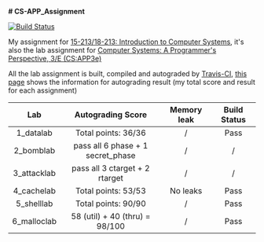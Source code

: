 **# CS-APP_Assignment**



[![Build Status](https://travis-ci.org/l1997i/CS-APP_Assignment.svg?branch=master)](https://travis-ci.org/l1997i/CS-APP_Assignment)



My assignment for [15-213/18-213: Introduction to Computer Systems](http://www.cs.cmu.edu/~213), it's also the lab assignment for [Computer Systems: A Programmer's Perspective, 3/E (CS:APP3e)](http://csapp.cs.cmu.edu/3e/home.html)



All the lab assignment is built, compiled and autograded by [Travis-CI](https://travis-ci.org/github/l1997i/CS-APP_Assignment), [this page](https://travis-ci.org/github/l1997i/CS-APP_Assignment) shows the information for autograding result (my total score and result for each assignment)



|     Lab     |         Autograding Score         | Memory leak | Build Status |
| :---------: | :-------------------------------: | :---------: | :----------: |
|  1_datalab  |        Total points: 36/36        |      /      |     Pass     |
|  2_bomblab  | pass all 6 phase + 1 secret_phase |      /      |      /       |
| 3_attacklab |  pass all 3 ctarget + 2 rtarget   |      /      |      /       |
| 4_cachelab  |        Total points: 53/53        |  No leaks   |     Pass     |
| 5_shelllab  |        Total points: 90/90        |      /      |     Pass     |
| 6_malloclab |   58 (util) + 40 (thru) = 98/100  |      /      |     Pass     |

